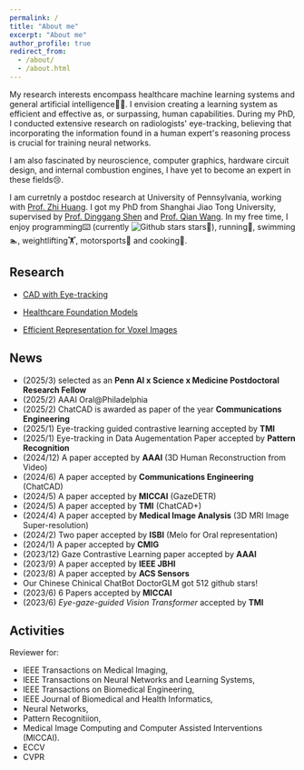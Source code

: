 ```yaml
---
permalink: /
title: "About me"
excerpt: "About me"
author_profile: true
redirect_from: 
  - /about/
  - /about.html
---
```


<!-- I'm excited by a question: is there some similiarity between artificial neural networks and biological neurons?  -->
My research interests encompass healthcare machine learning systems and general artificial intelligence🧠🤖. I envision creating a learning system as efficient and effective as, or surpassing, human capabilities. During my PhD, I conducted extensive research on radiologists' eye-tracking, believing that incorporating the information found in a human expert's reasoning process is crucial for training neural networks.

I am also fascinated by neuroscience, computer graphics, hardware circuit design, and internal combustion engines, I have yet to become an expert in these fields😢.

I am curretnly a postdoc research at University of Pennsylvania, working with [Prof. Zhi Huang](https://www.zhihuang.ai). I got my PhD from Shanghai Jiao Tong University, supervised by [Prof. Dinggang Shen](http://idea.bme.shanghaitech.edu.cn) and [Prof. Qian Wang](https://qianwang.space). 
In my free time, I enjoy programming⌨️ (currently ![Github stars](https://img.shields.io/github/stars/jamesqfreeman?style=social) stars🌟), running🏃, swimming🏊, weightlifting🏋️, motorsports🏁 and cooking🍳.



Research
------
* [CAD with Eye-tracking](/eyetracking/)

* [Healthcare Foundation Models](/largemodels/)

* [Efficient Representation for Voxel Images](/efficientmodels/)


News
------
- (2025/3) selected as an **Penn AI x Science x Medicine Postdoctoral Research Fellow**
- (2025/2) AAAI Oral@Philadelphia
- (2025/2) ChatCAD is awarded as paper of the year **Communications Engineering**
- (2025/1) Eye-tracking guided contrastive learning accepted by **TMI**
- (2025/1) Eye-tracking in Data Augementation Paper accepted by **Pattern Recognition**
- (2024/12) A paper accepted by **AAAI** (3D Human Reconstruction from Video)
- (2024/6) A paper accepted by **Communications Engineering** (ChatCAD)
- (2024/5) A paper accepted by **MICCAI** (GazeDETR)
- (2024/5) A paper accepted by **TMI** (ChatCAD+)
- (2024/4) A paper accepted by **Medical Image Analysis** (3D MRI Image Super-resolution)
- (2024/2) Two paper accepted by **ISBI** (Melo for Oral representation)
- (2024/1) A paper accepted by **CMIG**
- (2023/12) Gaze Contrastive Learning paper accepted by **AAAI**
- (2023/9) A paper accepted by **IEEE JBHI**
- (2023/8) A paper accepted by **ACS Sensors**
- Our Chinese Chinical ChatBot DoctorGLM got 512 github stars!
- (2023/6) 6 Papers accepted by **MICCAI** 
- (2023/6) *Eye-gaze-guided Vision Transformer* accepted by **TMI** 

Activities
------
Reviewer for:
- IEEE Transactions on Medical Imaging, 
- IEEE Transactions on Neural Networks and Learning Systems, 
- IEEE Transactions on Biomedical Engineering, 
- IEEE Journal of Biomedical and Health Informatics,
- Neural Networks,
- Pattern Recognitiion,
- Medical Image Computing and Computer Assisted Interventions (MICCAI).
- ECCV
- CVPR


